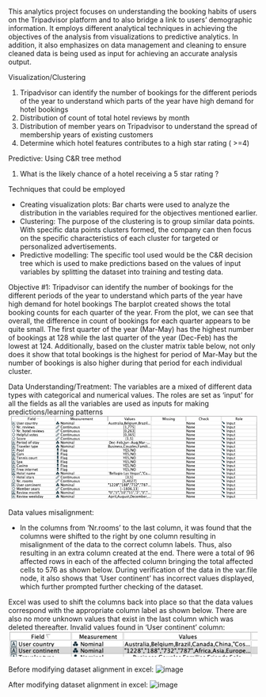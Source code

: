 This analytics project focuses on understanding the booking habits of users on the Tripadvisor platform and to also bridge a link to users’ demographic information. It employs different analytical techniques in achieving the objectives of the analysis from visualizations to predictive analytics. In addition, it also emphasizes on data management and cleaning to ensure cleaned data is being used as input for achieving an accurate analysis output.

Visualization/Clustering
1. Tripadvisor can identify the number of bookings for the different periods of the year to understand which parts of the year have high demand for hotel bookings
2. Distribution of count of total hotel reviews by month
3. Distribution of member years on Tripadvisor to understand the spread of membership years of existing customers
4. Determine which hotel features contributes to a high star rating ( >=4)

Predictive: Using C&R tree method
1. What is the likely chance of a hotel receiving a 5 star rating ?

Techniques that could be employed
- Creating visualization plots: Bar charts were used to analyze the distribution in the variables required for the objectives mentioned earlier. 
- Clustering: The purpose of the clustering is to group similar data points. With specific data points clusters formed, the company can then focus on the specific characteristics of each cluster for targeted or personalized advertisements. 
- Predictive modelling: The specific tool used would be the C&R decision tree which is used to make predictions based on the values of input variables by splitting the dataset into training and testing data. 

Objective #1: Tripadvisor can identify the number of bookings for the different periods of the year to understand which parts of the year have high demand for hotel bookings
The barplot created shows the total booking counts for each quarter of the year. From the plot, we can see that overall, the difference in count of bookings for each quarter appears to be quite small. The first quarter of the year (Mar-May) has the highest number of bookings at 128 while the last quarter of the year (Dec-Feb) has the lowest at 124. Additionally, based on the cluster matrix table below, not only does it show that total bookings is the highest for period of Mar-May but the number of bookings is also higher during that period for each individual cluster.

Data Understanding/Treatment:
The variables are a mixed of different data types with categorical and numerical values. The roles are set as ‘input’ for all the fields as all the variables are used as inputs for making predictions/learning patterns
![Image 1](https://github.com/bayyangjie/Data-Analytics-for-Decision-Makers/blob/main/Pictures/Picture%201.png)

Data values misalignment:
- In the columns from ‘Nr.rooms’ to the last column, it was found that the columns were shifted to the right by one column resulting in misalignment of the data to the correct column labels. Thus, also resulting in an extra column created at the end. There were a total of 96 affected rows in each of the affected column bringing the total affected cells to 576 as shown below. During verification of the data in the var.file node, it also shows that ‘User continent’ has incorrect values displayed, which further prompted further checking of the dataset.

Excel was used to shift the columns back into place so that the data values correspond with the appropriate column label as shown below. There are also no more unknown values that exist in the last column which was deleted thereafter.
Invalid values found in ‘User continent’ column:
![Image 2](https://github.com/bayyangjie/Data-Analytics-for-Decision-Makers/blob/main/Pictures/Picture%202.png)

Before modifying dataset alignment in excel:
![image](https://github.com/bayyangjie/Data-Analytics-for-Decision-Makers/assets/153354426/9f103f4b-d85f-4829-b4e3-d670afbd95ee)

After modifying dataset alignment in excel:
![image](https://github.com/bayyangjie/Data-Analytics-for-Decision-Makers/assets/153354426/b6346f4a-b9a1-47cd-b708-a1d2590f7f62)





